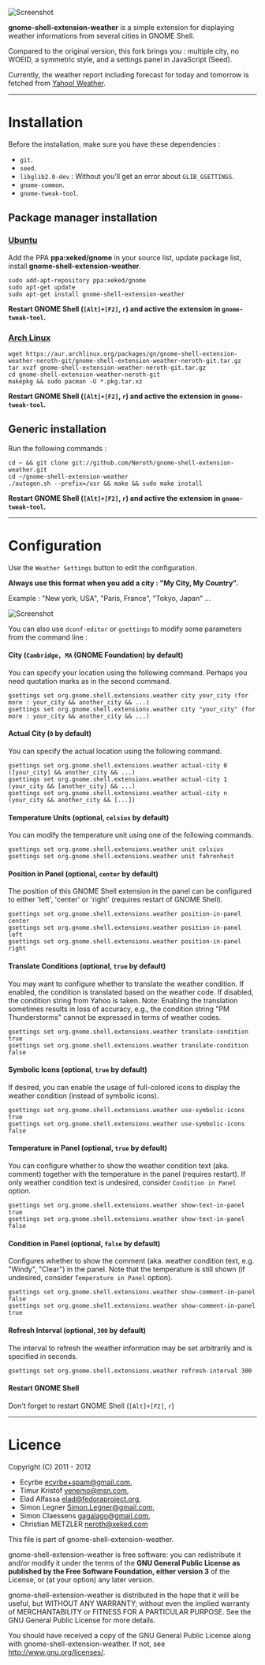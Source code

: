 ![Screenshot](https://github.com/neroth/gnome-shell-extension-weather/raw/master/data/Screenshot.png)

**gnome-shell-extension-weather** is a simple extension for displaying weather informations from several cities in GNOME Shell.

Compared to the original version, this fork brings you : multiple city, no WOEID, a symmetric style, and a settings panel in JavaScript (Seed).

Currently, the weather report including forecast for today and tomorrow is fetched from [Yahoo! Weather](http://weather.yahoo.com/).

----

# Installation

Before the installation, make sure you have these dependencies :

* `git`.
* `seed`.
* `libglib2.0-dev` : Without you'll get an error about `GLIB_GSETTINGS`.
* `gnome-common`.
* `gnome-tweak-tool`.

## Package manager installation

### [Ubuntu](https://launchpad.net/~xeked/+archive/gnome/+packages)

Add the PPA **ppa:xeked/gnome** in your source list, update package list, install **gnome-shell-extension-weather**.

	sudo add-apt-repository ppa:xeked/gnome
	sudo apt-get update
	sudo apt-get install gnome-shell-extension-weather

**Restart GNOME Shell (`[Alt]+[F2]`, `r`) and active the extension in `gnome-tweak-tool`.**

### [Arch Linux](https://aur.archlinux.org/packages.php?ID=56028)

	wget https://aur.archlinux.org/packages/gn/gnome-shell-extension-weather-neroth-git/gnome-shell-extension-weather-neroth-git.tar.gz
	tar xvzf gnome-shell-extension-weather-neroth-git.tar.gz
	cd gnome-shell-extension-weather-neroth-git
	makepkg && sudo pacman -U *.pkg.tar.xz

**Restart GNOME Shell (`[Alt]+[F2]`, `r`) and active the extension in `gnome-tweak-tool`.**

## Generic installation

Run the following commands :

	cd ~ && git clone git://github.com/Neroth/gnome-shell-extension-weather.git
	cd ~/gnome-shell-extension-weather
	./autogen.sh --prefix=/usr && make && sudo make install

**Restart GNOME Shell (`[Alt]+[F2]`, `r`) and active the extension in `gnome-tweak-tool`.**

----

# Configuration

Use the `Weather Settings` button to edit the configuration.

**Always use this format when you add a city : "My City, My Country".**

Example : "New york, USA", "Paris, France", "Tokyo, Japan" ...

![Screenshot](https://github.com/neroth/gnome-shell-extension-weather/raw/master/data/weather-settings.gif)

You can also use `dconf-editor` or `gsettings` to modify some parameters from the command line :

#### City (`Cambridge, MA` (GNOME Foundation) by default)

You can specify your location using the following command. Perhaps you need quotation marks as in the second command.

    gsettings set org.gnome.shell.extensions.weather city your_city (for more : your_city && another_city && ...)
    gsettings set org.gnome.shell.extensions.weather city "your_city" (for more : your_city && another_city && ...)

#### Actual City (`0` by default)

You can specify the actual location using the following command.

    gsettings set org.gnome.shell.extensions.weather actual-city 0 ([your_city] && another_city && ...)
    gsettings set org.gnome.shell.extensions.weather actual-city 1 (your_city && [another_city] && ...)
    gsettings set org.gnome.shell.extensions.weather actual-city n (your_city && another_city && [...])

#### Temperature Units (optional, `celsius` by default)

You can modify the temperature unit using one of the following commands.

    gsettings set org.gnome.shell.extensions.weather unit celsius
    gsettings set org.gnome.shell.extensions.weather unit fahrenheit

#### Position in Panel (optional, `center` by default)

The position of this GNOME Shell extension in the panel can be configured to either 'left', 'center' or 'right' (requires restart of GNOME Shell).

    gsettings set org.gnome.shell.extensions.weather position-in-panel center
    gsettings set org.gnome.shell.extensions.weather position-in-panel left
    gsettings set org.gnome.shell.extensions.weather position-in-panel right

#### Translate Conditions (optional, `true` by default)

You may want to configure whether to translate the weather condition. If enabled, the condition is translated based on the weather code. If disabled, the condition string from Yahoo is taken. Note: Enabling the translation sometimes results in loss of accuracy, e.g., the condition string "PM Thunderstorms" cannot be expressed in terms of weather codes.

    gsettings set org.gnome.shell.extensions.weather translate-condition true
    gsettings set org.gnome.shell.extensions.weather translate-condition false

#### Symbolic Icons (optional, `true` by default)

If desired, you can enable the usage of full-colored icons to display the weather condition (instead of symbolic icons).

    gsettings set org.gnome.shell.extensions.weather use-symbolic-icons true
    gsettings set org.gnome.shell.extensions.weather use-symbolic-icons false

#### Temperature in Panel (optional, `true` by default)

You can configure whether to show the weather condition text (aka. comment) together with the temperature in the panel (requires restart). If only weather condition text is undesired, consider `Condition in Panel` option.

    gsettings set org.gnome.shell.extensions.weather show-text-in-panel true
    gsettings set org.gnome.shell.extensions.weather show-text-in-panel false

#### Condition in Panel (optional, `false` by default)

Configures whether to show the comment (aka. weather condition text, e.g. "Windy", "Clear") in the panel. Note that the temperature is still shown (if undesired, consider `Temperature in Panel` option).

    gsettings set org.gnome.shell.extensions.weather show-comment-in-panel false
    gsettings set org.gnome.shell.extensions.weather show-comment-in-panel true

#### Refresh Interval (optional, `300` by default)

The interval to refresh the weather information may be set arbitrarily and is specified in seconds.

    gsettings set org.gnome.shell.extensions.weather refresh-interval 300

#### Restart GNOME Shell

Don't forget to restart GNOME Shell (`[Alt]+[F2]`, `r`)

----

# Licence

Copyright (C) 2011 - 2012

* Ecyrbe <ecyrbe+spam@gmail.com>,
* Timur Kristóf <venemo@msn.com>,
* Elad Alfassa <elad@fedoraproject.org>,
* Simon Legner <Simon.Legner@gmail.com>,
* Simon Claessens <gagalago@gmail.com>,
* Christian METZLER <neroth@xeked.com>

This file is part of gnome-shell-extension-weather.

gnome-shell-extension-weather is free software: you can redistribute it and/or modify it under the terms of the **GNU General Public License as published by the Free Software Foundation, either version 3** of the License, or (at your option) any later version.

gnome-shell-extension-weather is distributed in the hope that it will be useful, but WITHOUT ANY WARRANTY; without even the implied warranty of MERCHANTABILITY or FITNESS FOR A PARTICULAR PURPOSE.  See the GNU General Public License for more details.

You should have received a copy of the GNU General Public License along with gnome-shell-extension-weather.  If not, see <http://www.gnu.org/licenses/>.
